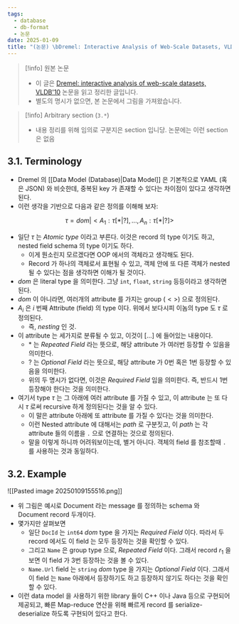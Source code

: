 ```yaml
---
tags:
  - database
  - db-format
  - 논문
date: 2025-01-09
title: "(논문) \bDremel: Interactive Analysis of Web-Scale Datasets, VLDB 2010 (3. Data Model)"
---
```

> [!info] 원본 논문
> - 이 글은 [Dremel: interactive analysis of web-scale datasets, VLDB'10](https://dl.acm.org/doi/10.14778/1920841.1920886) 논문을 읽고 정리한 글입니다.
> - 별도의 명시가 없으면, 본 논문에서 그림을 가져왔습니다.

> [!info] Arbitrary section (`3.*`)
> - 내용 정리를 위해 임의로 구분지은 section 입니당. 논문에는 이런 section 은 없음

## 3.1. Terminology

- Dremel 의 [[Data Model (Database)|Data Model]] 은 기본적으로 YAML (혹은 JSON) 와 비슷한데, 중복된 key 가 존재할 수 있다는 차이점이 있다고 생각하면 된다.
- 이런 생각을 기반으로 다음과 같은 정의를 이해해 보자:

$$
\tau = dom | <A_{1}:\tau[*|?], ..., A_{n}:\tau[*|?]>
$$

- 일단 $\tau$ 는 *Atomic type* 이라고 부른다. 이것은 record 의 type 이기도 하고, nested field schema 의 type 이기도 하다.
	- 이게 뭔소린지 모르겠다면 OOP 에서의 객체라고 생각해도 된다.
	- Record 가 하나의 객체로서 표현될 수 있고, 객체 안에 또 다른 객체가 nested 될 수 있다는 점을 생각하면 이해가 될 것이다.
- $dom$ 은 literal type 을 의미한다. 그냥 `int`, `float`, `string` 등등이라고 생각하면 된다.
- $dom$ 이 아니라면, 여러개의 attribute 를 가지는 group ($<>$) 으로 정의된다.
- $A_{i}$ 은 $i$ 번째 Attribute (field) 의 type 이다. 위에서 보다시피 이놈의 type 도 $\tau$ 로 정의된다.
	- 즉, *nesting* 인 것.
- 이 attribute 는 세가지로 분류될 수 있고, 이것이 $[...]$ 에 들어있는 내용이다.
	- $*$ 는 *Repeated Field* 라는 뜻으로, 해당 attribute 가 여러번 등장할 수 있음을 의미한다.
	- $?$ 는 *Optional Field* 라는 뜻으로, 해당 attribute 가 0번 혹은 1번 등장할 수 있음을 의미한다.
	- 위의 두 명시가 없다면, 이것은 *Required Field* 임을 의미한다. 즉, 반드시 1번 등장해야 한다는 것을 의미한다.
- 여기서 type $\tau$ 는 그 아래에 여러 attribute 를 가질 수 있고, 이 attribute 는 또 다시 $\tau$ 로써 recursive 하게 정의된다는 것을 알 수 있다.
	- 이 말은 attribute 아래에 또 attribute 를 가질 수 있다는 것을 의미한다.
	- 이런 Nested attribute 에 대해서는 *path* 로 구분짓고, 이 *path* 는 각 attribute 들의 이름을 `.` 으로 연결하는 것으로 정의된다.
	- 말을 이렇게 하니까 어려워보이는데, 별거 아니다. 객체의 field 를 참조할때 `.` 를 사용하는 것과 동일하다.

## 3.2. Example

![[Pasted image 20250109155516.png]]

- 위 그림은 예시로 Document 라는 message 를 정의하는 schema 와 Document record 두개이다.
- 몇가지만 살펴보면
	- 일단 `DocId` 는 `int64` $dom$ type 을 가지는 *Required Field* 이다. 따라서 두 record 에서도 이 field 는 모두 등장하는 것을 확인할 수 있다.
	- 그리고 `Name` 은 group type 으로, *Repeated Field* 이다. 그래서 record $r_{1}$ 을 보면 이 field 가 3번 등장하는 것을 볼 수 있다.
	- `Name.Url` field 는 `string` $dom$ type 을 가지는 *Optional Field* 이다. 그래서 이 field 는 `Name` 아래에서 등장하기도 하고 등장하지 않기도 하다는 것을 확인할 수 있다.
- 이런 data model 을 사용하기 위한 library 들이 C++ 이나 Java 등으로 구현되어 제공되고, 빠른 Map-reduce 연산을 위해 빠르게 record 를 serialize-deserialize 하도록 구현되어 있다고 한다.